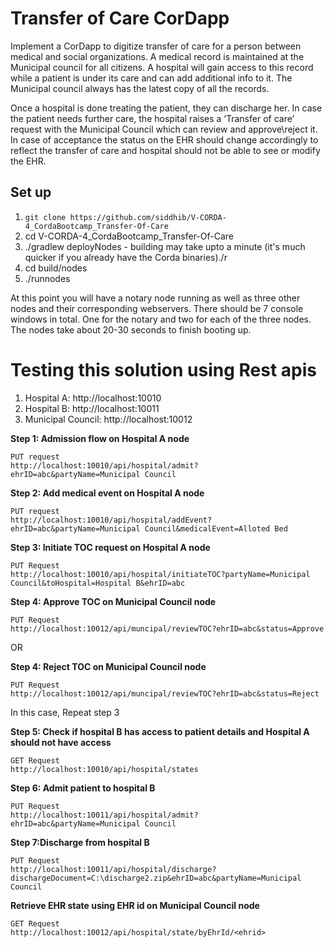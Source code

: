 # Transfer of Care CorDapp
Implement a CorDapp to digitize transfer of care for a person between medical and social organizations.
A medical record is maintained at the Municipal council for all citizens. A hospital will gain access to this record while a patient is under its care and can add additional info to it.
The Municipal council always has the latest copy of all the records.

Once a hospital is done treating the patient, they can discharge her.
In case the patient needs further care, the hospital raises a ‘Transfer of care’ request with the Municipal Council which can review and approve\reject it.
In case of acceptance the status on the EHR should change accordingly to reflect the transfer of care and hospital should not be able to see or modify the EHR.


## Set up

1. `git clone https://github.com/siddhib/V-CORDA-4_CordaBootcamp_Transfer-Of-Care`
2. cd V-CORDA-4_CordaBootcamp_Transfer-Of-Care
3. ./gradlew deployNodes - building may take upto a minute (it's much quicker if you already have the Corda binaries)./r
4. cd build/nodes
5. ./runnodes

At this point you will have a notary node running as well as three other nodes and their corresponding webservers. There should be 7 console windows in total. One for the notary and two for each of the three nodes. The nodes take about 20-30 seconds to finish booting up.

# Testing this solution using Rest apis

1. Hospital A: http://localhost:10010
2. Hospital B: http://localhost:10011
3. Municipal Council: http://localhost:10012

**Step 1: Admission flow on Hospital A node**
```
PUT request
http://localhost:10010/api/hospital/admit?ehrID=abc&partyName=Municipal Council
```

**Step 2: Add medical event on Hospital A node**
```
PUT request
http://localhost:10010/api/hospital/addEvent?ehrID=abc&partyName=Municipal Council&medicalEvent=Alloted Bed
```

**Step 3: Initiate TOC request on Hospital A node**
```
PUT Request
http://localhost:10010/api/hospital/initiateTOC?partyName=Municipal Council&toHospital=Hospital B&ehrID=abc
```

**Step 4: Approve TOC on Municipal Council node**
```
PUT Request
http://localhost:10012/api/muncipal/reviewTOC?ehrID=abc&status=Approve
```

OR

**Step 4: Reject TOC on Municipal Council node**
```
PUT Request
http://localhost:10012/api/muncipal/reviewTOC?ehrID=abc&status=Reject
```
In this case, Repeat step 3

**Step 5: Check if hospital B has access to patient details and Hospital A should not have access**
```
GET Request
http://localhost:10010/api/hospital/states
```

**Step 6: Admit patient to hospital B**
```
PUT Request
http://localhost:10011/api/hospital/admit?ehrID=abc&partyName=Municipal Council
```

**Step 7:Discharge from hospital B**
```
PUT Request
http://localhost:10011/api/hospital/discharge?dischargeDocument=C:\discharge2.zip&ehrID=abc&partyName=Municipal Council
```

**Retrieve EHR state using EHR id on Municipal Council node**
```
GET Request
http://localhost:10012/api/hospital/state/byEhrId/<ehrid>
```
